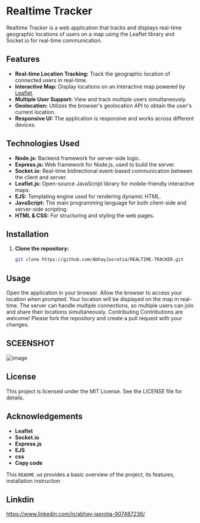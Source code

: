 # Realtime Tracker

Realtime Tracker is a web application that tracks and displays real-time geographic locations of users on a map using the Leaflet library and Socket.io for real-time communication.

## Features

- **Real-time Location Tracking:** Track the geographic location of connected users in real-time.
- **Interactive Map:** Display locations on an interactive map powered by [Leaflet](https://leafletjs.com/).
- **Multiple User Support:** View and track multiple users simultaneously.
- **Geolocation:** Utilizes the browser's geolocation API to obtain the user's current location.
- **Responsive UI:** The application is responsive and works across different devices.

## Technologies Used

- **Node.js:** Backend framework for server-side logic.
- **Express.js:** Web framework for Node.js, used to build the server.
- **Socket.io:** Real-time bidirectional event-based communication between the client and server.
- **Leaflet.js:** Open-source JavaScript library for mobile-friendly interactive maps.
- **EJS:** Templating engine used for rendering dynamic HTML.
- **JavaScript:** The main programming language for both client-side and server-side scripting.
- **HTML & CSS:** For structuring and styling the web pages.

## Installation

1. **Clone the repository:**
   ```bash
   git clone https://github.com/AbhayJasrotia/REALTIME-TRACKER.git
   
## Usage
Open the application in your browser.
Allow the browser to access your location when prompted.
Your location will be displayed on the map in real-time.
The server can handle multiple connections, so multiple users can join and share their locations simultaneously.
Contributing
Contributions are welcome! Please fork the repository and create a pull request with your changes.

## SCEENSHOT
![image](https://github.com/user-attachments/assets/e4110043-cc38-4f75-b892-6a5bb735ed61)

## License
This project is licensed under the MIT License. See the LICENSE file for details.

## Acknowledgements
- **Leaflet**
- **Socket.io**
- **Express.js**
- **EJS**
- **css**
- **Copy code**

This `README.md` provides a basic overview of the project, its features, installation instruction

## Linkdin
https://www.linkedin.com/in/abhay-jasrotia-907487236/
